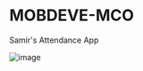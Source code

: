 # MOBDEVE-MCO
Samir's Attendance App

![image](https://github.com/jerichosy/MOBDEVE-MCO/assets/69558553/4354dd89-90ff-4977-bcf6-066b7caa4c19)
